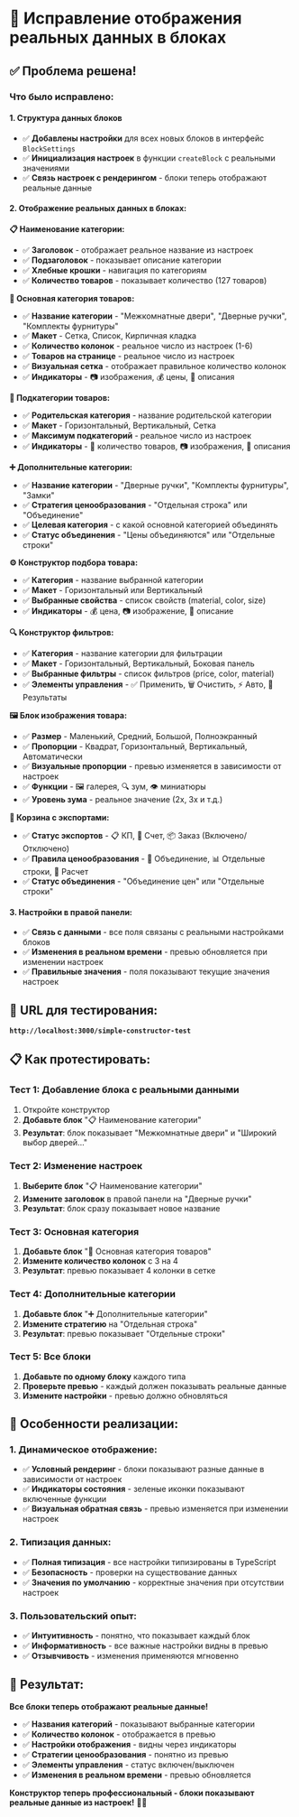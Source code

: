 # 🎯 Исправление отображения реальных данных в блоках

## ✅ **Проблема решена!**

### **Что было исправлено:**

#### **1. Структура данных блоков**
- ✅ **Добавлены настройки** для всех новых блоков в интерфейс `BlockSettings`
- ✅ **Инициализация настроек** в функции `createBlock` с реальными значениями
- ✅ **Связь настроек с рендерингом** - блоки теперь отображают реальные данные

#### **2. Отображение реальных данных в блоках:**

**📋 Наименование категории:**
- ✅ **Заголовок** - отображает реальное название из настроек
- ✅ **Подзаголовок** - показывает описание категории
- ✅ **Хлебные крошки** - навигация по категориям
- ✅ **Количество товаров** - показывает количество (127 товаров)

**🏪 Основная категория товаров:**
- ✅ **Название категории** - "Межкомнатные двери", "Дверные ручки", "Комплекты фурнитуры"
- ✅ **Макет** - Сетка, Список, Кирпичная кладка
- ✅ **Количество колонок** - реальное число из настроек (1-6)
- ✅ **Товаров на странице** - реальное число из настроек
- ✅ **Визуальная сетка** - отображает правильное количество колонок
- ✅ **Индикаторы** - 📷 изображения, 💰 цены, 📝 описания

**📁 Подкатегории товаров:**
- ✅ **Родительская категория** - название родительской категории
- ✅ **Макет** - Горизонтальный, Вертикальный, Сетка
- ✅ **Максимум подкатегорий** - реальное число из настроек
- ✅ **Индикаторы** - 🔢 количество товаров, 📷 изображения, 📝 описания

**➕ Дополнительные категории:**
- ✅ **Название категории** - "Дверные ручки", "Комплекты фурнитуры", "Замки"
- ✅ **Стратегия ценообразования** - "Отдельная строка" или "Объединение"
- ✅ **Целевая категория** - с какой основной категорией объединять
- ✅ **Статус объединения** - "Цены объединяются" или "Отдельные строки"

**⚙️ Конструктор подбора товара:**
- ✅ **Категория** - название выбранной категории
- ✅ **Макет** - Горизонтальный или Вертикальный
- ✅ **Выбранные свойства** - список свойств (material, color, size)
- ✅ **Индикаторы** - 💰 цена, 📷 изображение, 📝 описание

**🔍 Конструктор фильтров:**
- ✅ **Категория** - название категории для фильтрации
- ✅ **Макет** - Горизонтальный, Вертикальный, Боковая панель
- ✅ **Выбранные фильтры** - список фильтров (price, color, material)
- ✅ **Элементы управления** - ✅ Применить, 🗑️ Очистить, ⚡ Авто, 🔢 Результаты

**🖼️ Блок изображения товара:**
- ✅ **Размер** - Маленький, Средний, Большой, Полноэкранный
- ✅ **Пропорции** - Квадрат, Горизонтальный, Вертикальный, Автоматически
- ✅ **Визуальные пропорции** - превью изменяется в зависимости от настроек
- ✅ **Функции** - 🖼️ галерея, 🔍 зум, 👁️ миниатюры
- ✅ **Уровень зума** - реальное значение (2x, 3x и т.д.)

**📄 Корзина с экспортами:**
- ✅ **Статус экспортов** - 📋 КП, 🧾 Счет, 📦 Заказ (Включено/Отключено)
- ✅ **Правила ценообразования** - 🔗 Объединение, 📊 Отдельные строки, 🧮 Расчет
- ✅ **Статус объединения** - "Объединение цен" или "Отдельные строки"

#### **3. Настройки в правой панели:**
- ✅ **Связь с данными** - все поля связаны с реальными настройками блоков
- ✅ **Изменения в реальном времени** - превью обновляется при изменении настроек
- ✅ **Правильные значения** - поля показывают текущие значения настроек

## 🚀 **URL для тестирования:**
**`http://localhost:3000/simple-constructor-test`**

## 📋 **Как протестировать:**

### **Тест 1: Добавление блока с реальными данными**
1. Откройте конструктор
2. **Добавьте блок** "📋 Наименование категории"
3. **Результат**: блок показывает "Межкомнатные двери" и "Широкий выбор дверей..."

### **Тест 2: Изменение настроек**
1. **Выберите блок** "📋 Наименование категории"
2. **Измените заголовок** в правой панели на "Дверные ручки"
3. **Результат**: блок сразу показывает новое название

### **Тест 3: Основная категория**
1. **Добавьте блок** "🏪 Основная категория товаров"
2. **Измените количество колонок** с 3 на 4
3. **Результат**: превью показывает 4 колонки в сетке

### **Тест 4: Дополнительные категории**
1. **Добавьте блок** "➕ Дополнительные категории"
2. **Измените стратегию** на "Отдельная строка"
3. **Результат**: превью показывает "Отдельные строки"

### **Тест 5: Все блоки**
1. **Добавьте по одному блоку** каждого типа
2. **Проверьте превью** - каждый должен показывать реальные данные
3. **Измените настройки** - превью должно обновляться

## 🎯 **Особенности реализации:**

### **1. Динамическое отображение:**
- ✅ **Условный рендеринг** - блоки показывают разные данные в зависимости от настроек
- ✅ **Индикаторы состояния** - зеленые иконки показывают включенные функции
- ✅ **Визуальная обратная связь** - превью изменяется при изменении настроек

### **2. Типизация данных:**
- ✅ **Полная типизация** - все настройки типизированы в TypeScript
- ✅ **Безопасность** - проверки на существование данных
- ✅ **Значения по умолчанию** - корректные значения при отсутствии настроек

### **3. Пользовательский опыт:**
- ✅ **Интуитивность** - понятно, что показывает каждый блок
- ✅ **Информативность** - все важные настройки видны в превью
- ✅ **Отзывчивость** - изменения применяются мгновенно

## 🎉 **Результат:**

**Все блоки теперь отображают реальные данные!**

- ✅ **Названия категорий** - показывают выбранные категории
- ✅ **Количество колонок** - отображается в превью
- ✅ **Настройки отображения** - видны через индикаторы
- ✅ **Стратегии ценообразования** - понятно из превью
- ✅ **Элементы управления** - статус включен/выключен
- ✅ **Изменения в реальном времени** - превью обновляется

**Конструктор теперь профессиональный - блоки показывают реальные данные из настроек!** 🎨✨


